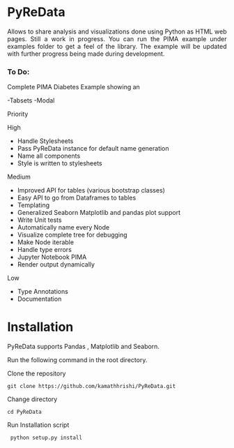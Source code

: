 # PyReData
<p style="text-align:justify">Allows to share analysis and visualizations done using Python as HTML web pages. Still a work in progress. You can run the PIMA example under examples folder to get a feel of the library. The example will be updated with further progress being made during development. </p>

<h3>To Do:</h3>

Complete PIMA Diabetes Example showing an

-Tabsets
-Modal



Priority

High
* Handle Stylesheets
* Pass PyReData instance for default name generation
* Name all components
* Style is written to stylesheets

Medium
* Improved API for tables (various bootstrap classes)
* Easy API to go from Dataframes to tables
* Templating
* Generalized Seaborn Matplotlib and pandas plot support
* Write Unit tests
* Automatically name every Node
* Visualize complete tree for debugging
* Make Node iterable
* Handle type errors
* Jupyter Notebook PIMA
* Render output dynamically

Low
* Type Annotations
* Documentation

<h1>Installation</h1>

PyReData supports Pandas , Matplotlib and Seaborn.

Run the following command in the root directory.

Clone the repository

```git clone https://github.com/kamathhrishi/PyReData.git```

Change directory

```cd PyReData```

Run Installation script

``` python setup.py install```
